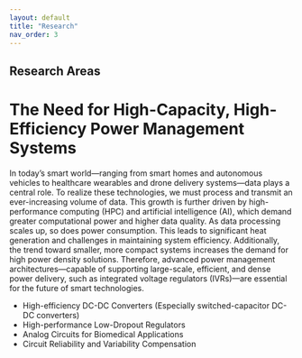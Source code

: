```yaml
---
layout: default
title: "Research"
nav_order: 3
---
```


## Research Areas

# The Need for High-Capacity, High-Efficiency Power Management Systems

In today’s smart world—ranging from smart homes and autonomous vehicles to healthcare wearables and drone delivery systems—data plays a central role. To realize these technologies, we must process and transmit an ever-increasing volume of data. This growth is further driven by high-performance computing (HPC) and artificial intelligence (AI), which demand greater computational power and higher data quality.
As data processing scales up, so does power consumption. This leads to significant heat generation and challenges in maintaining system efficiency. Additionally, the trend toward smaller, more compact systems increases the demand for high power density solutions. Therefore, advanced power management architectures—capable of supporting large-scale, efficient, and dense power delivery, such as integrated voltage regulators (IVRs)—are essential for the future of smart technologies.



- High-efficiency DC-DC Converters (Especially switched-capacitor DC-DC converters)
- High-performance Low-Dropout Regulators
- Analog Circuits for Biomedical Applications
- Circuit Reliability and Variability Compensation
